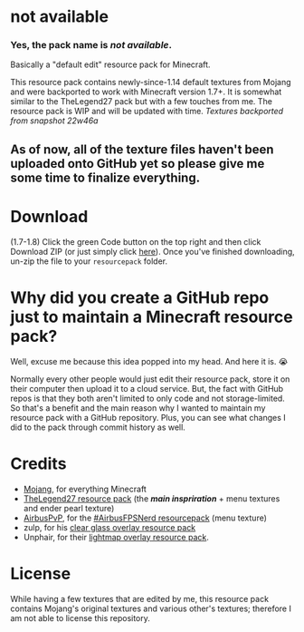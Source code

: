# not available
### Yes, the pack name is *not available*.
Basically a "default edit" resource pack for Minecraft. 

This resource pack contains newly-since-1.14 default textures from Mojang and were backported to work with Minecraft version 1.7+. It is somewhat similar to the TheLegend27 pack but with a few touches from me. The resource pack is WIP and will be updated with time.
*Textures backported from snapshot 22w46a*
## As of now, all of the texture files haven't been uploaded onto GitHub yet so please give me some time to finalize everything.
# Download
(1.7-1.8) Click the green Code button on the top right and then click Download ZIP (or just simply click [here](https://github.com/th3n4n/not-available/archive/refs/heads/main.zip)). Once you've finished downloading, un-zip the file to your `resourcepack` folder. 
# Why did you create a GitHub repo just to maintain a Minecraft resource pack?
Well, excuse me because this idea popped into my head. And here it is. 😭

Normally every other people would just edit their resource pack, store it on their computer then upload it to a cloud service. But, the fact with GitHub repos is that they both aren't limited to only code and not storage-limited. So that's a benefit and the main reason why I wanted to maintain my resource pack with a GitHub repository. Plus, you can see what changes I did to the pack through commit history as well.
# Credits
- [Mojang](https://mojang.com), for everything Minecraft
- [TheLegend27 resource pack](http://www.mediafire.com/file/8l3nm7wcylbbylv/TheLegend27.zip/file) (the **_main inspriration_** + menu textures and ender pearl texture)
- [AirbusPvP](https://www.youtube.com/@AirbusPvP), for the [#AirbusFPSNerd resourcepack](https://www.mediafire.com/download/cd2zdsh6tjs9ap6/%23AirbusFPSNerd.zip) (menu texture)
- zulp, for his [clear glass overlay resource pack](https://resourcepacks24.de/resourcepack/466998)
- Unphair, for their [lightmap overlay resource pack](https://www.mediafire.com/file/ry7t65ux8b6msd5/Unphairs+Lightmap.zip).
# License
While having a few textures that are edited by me, this resource pack contains Mojang's original textures and various other's textures; therefore I am not able to license this repository.


